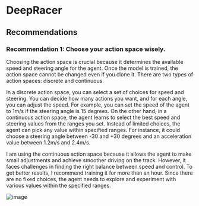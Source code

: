 # DeepRacer

## Recommendations

### Recommendation 1: Choose your action space wisely.

Choosing the action space is crucial because it determines the available speed and steering angle for the agent. Once the model is trained, the action space cannot be changed even if you clone it. There are two types of action spaces: discrete and continuous.

In a discrete action space, you can select a set of choices for speed and steering. You can decide how many actions you want, and for each angle, you can adjust the speed. For example, you can set the speed of the agent to 1m/s if the steering angle is 15 degrees. On the other hand, in a continuous action space, the agent learns to select the best speed and steering values from the ranges you set. Instead of limited choices, the agent can pick any value within specified ranges. For instance, it could choose a steering angle between -30 and +30 degrees and an acceleration value between 1.2m/s and 2.4m/s.

I am using the continuous action space because it allows the agent to make small adjustments and achieve smoother driving on the track. However, it faces challenges in finding the right balance between speed and control. To get better results, I recommend training it for more than an hour. Since there are no fixed choices, the agent needs to explore and experiment with various values within the specified ranges.

![image](https://github.com/12102000-jovin/DeepRacer/assets/84697754/cb37ce24-18c4-4d74-9eb0-8c7cf85bba13)

